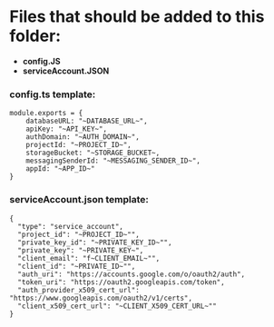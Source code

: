 # Files that should be added to this folder:

- **config.JS**
- **serviceAccount.JSON**

### config.ts template:

```
module.exports = {
    databaseURL: "~DATABASE_URL~",
    apiKey: "~API_KEY~",
    authDomain: "~AUTH_DOMAIN~",
    projectId: "~PROJECT_ID~",
    storageBucket: "~STORAGE_BUCKET~,
    messagingSenderId: "~MESSAGING_SENDER_ID~",
    appId: "~APP_ID~"
}
```

### serviceAccount.json template:

```
{
  "type": "service_account",
  "project_id": "~PROJECT_ID~"",
  "private_key_id": "~PRIVATE_KEY_ID~"",
  "private_key": "~PRIVATE_KEY~",
  "client_email": "f~CLIENT_EMAIL~"",
  "client_id": "~PRIVATE_ID~"",
  "auth_uri": "https://accounts.google.com/o/oauth2/auth",
  "token_uri": "https://oauth2.googleapis.com/token",
  "auth_provider_x509_cert_url": "https://www.googleapis.com/oauth2/v1/certs",
  "client_x509_cert_url": "~CLIENT_X509_CERT_URL~""
}
```
